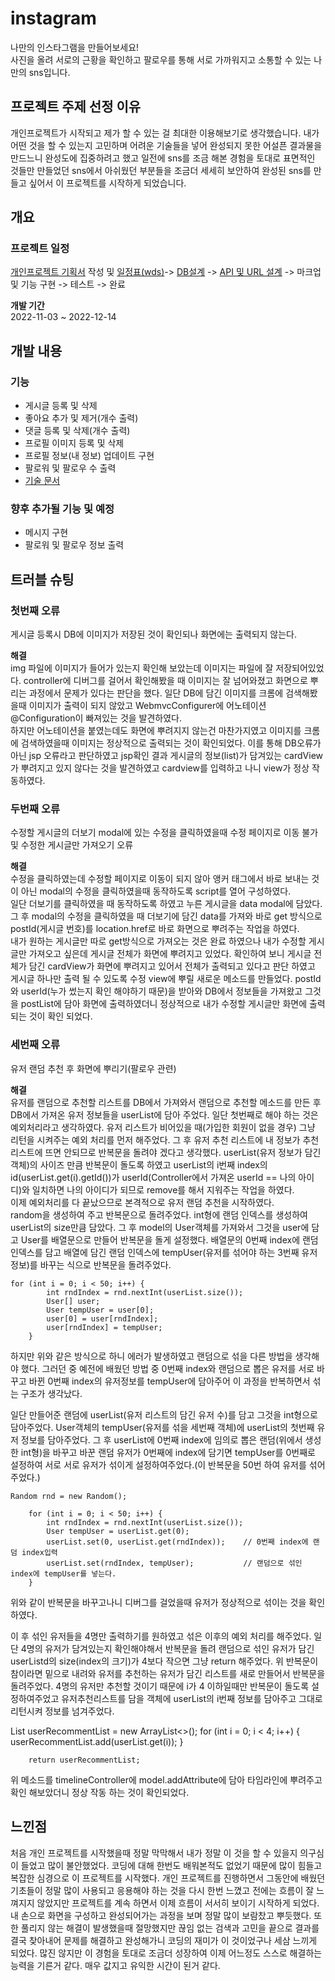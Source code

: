 # instagram
나만의 인스타그램을 만들어보세요!<br>
사진을 올려 서로의 근황을 확인하고 팔로우를 통해 서로 가까워지고 소통할 수 있는 나만의 sns입니다.


## 프로젝트 주제 선정 이유
개인프로젝트가 시작되고 제가 할 수 있는 걸 최대한 이용해보기로 생각했습니다. 내가 어떤 것을 할 수 있는지 고민하며 어려운 기술들을 넣어 완성되지 못한 어설픈 결과물을 만드느니 완성도에 집중하려고 했고 일전에 sns를 조금 해본 경험을 토대로 표면적인 것들만 만들었던 sns에서 아쉬웠던 부분들을 조금더 세세히 보안하여 완성된 sns를 만들고 싶어서 이 프로젝트를 시작하게 되었습니다.


## 개요
### 프로젝트 일정
[개인프로젝트 기획서](https://ovenapp.io/view/a518sWUffUJ0LFCA5UFwKcKceCKJarWT#TUUFX) 작성 및 [일정표(wds)](https://docs.google.com/spreadsheets/d/1nWCcQ2uxeilCxMUCkrlJpY8r_5RhIo2I9wTOAgLvmPc/edit#gid=0)-> [DB설계](https://docs.google.com/spreadsheets/d/1TFikyslZJnriAMZxrpbF8gzqchIujMSILeB3M4-SN40/edit#gid=0) -> [API 및 URL 설계](https://docs.google.com/spreadsheets/d/1LaX4n7nSAR0B9mIBwdZJ_XEVHodPvFcjNHNYxWxjDJU/edit#gid=0) -> 마크업 및 기능 구현 -> 테스트 -> 완료

**개발 기간**<br>
2022-11-03 ~ 2022-12-14

## 개발 내용
### 기능
- 게시글 등록 및 삭제
- 좋아요 추가 및 제거(개수 출력)
- 댓글 등록 및 삭제(개수 출력)
- 프로필 이미지 등록 및 삭제
- 프로필 정보(내 정보) 업데이트 구현
- 팔로워 및 팔로우 수 출력<br>
- [기술 문서](https://www.notion.so/instagram-3c60c7a71b184753befa778f95678c5e)

### 향후 추가될 기능 및 예정
- 메시지 구현
- 팔로워 및 팔로우 정보 출력

## 트러블 슈팅
### 첫번째 오류
게시글 등록시 DB에 이미지가 저장된 것이 확인되나 화면에는 출력되지 않는다.<br>

**해결**<br>
img 파일에 이미지가 들어가 있는지 확인해 보았는데 이미지는 파일에 잘 저장되어있었다. controller에 디버그를 걸어서 확인해봤을 때 이미지는 잘 넘어와졌고 화면으로 뿌리는 과정에서 문제가 있다는 판단을 했다. 일단 DB에 담긴 이미지를 크롬에 검색해봤을때 이미지가 출력이 되지 않았고 WebmvcConfigurer에 어노테이션 @Configuration이 빠져있는 것을 발견하였다.<br>
하지만 어노테이션을 붙였는데도 화면에 뿌려지지 않는건 마찬가지였고 이미지를 크롬에 검색하였을때 이미지는 정상적으로 출력되는 것이 확인되었다. 이를 통해 DB오류가 아닌 jsp 오류라고 판단하였고 jsp확인 결과 게시글의 정보(list)가 담겨있는 cardView가 뿌려지고 있지 않다는 것을 발견하였고 cardview를 입력하고 나니 view가 정상 작동하였다.

### 두번째 오류
수정할 게시글의 더보기 modal에 있는 수정을 클릭하였을때 수정 페이지로 이동 불가 및 수정한 게시글만 가져오기 오류<br>

**해결**<br>
수정을 클릭하였는데 수정할 페이지로 이동이 되지 않아 앵커 태그에서 바로 보내는 것이 아닌 modal의 수정을 클릭하였을때 동작하도록 script를 열어 구성하였다.<br>
일단 더보기를 클릭하였을 때 동작하도록 하였고 누른 게시글을 data modal에 담았다. 그 후 modal의 수정을 클릭하였을 때 더보기에 담긴 data를 가져와 바로 get 방식으로 postId(게시글 번호)를 location.href로 바로 화면으로 뿌려주는 작업을 하였다.<br>
내가 원하는 게시글만 따로 get방식으로 가져오는 것은 완료 하였으나 내가 수정할 게시글만 가져오고 싶은데 게시글 전체가 화면에 뿌려지고 있었다. 확인하여 보니 게시글 전체가 담긴 cardView가 화면에 뿌려지고 있어서 전체가 출력되고 있다고 판단 하였고 게시글 하나만 출력 될 수 있도록 수정 view에 뿌릴 새로운 메소드를 만들었다. postId와 userId(누가 썼는지 확인 해야하기 때문)을 받아와 DB에서 정보들을 가져왔고 그것을 postList에 담아 화면에 출력하였더니 정상적으로 내가 수정할 게시글만 화면에 출력되는 것이 확인 되었다.

### 세번째 오류
유저 랜덤 추천 후 화면에 뿌리기(팔로우 관련)<br>

**해결**<br>
유저를 랜덤으로 추천할 리스트를 DB에서 가져와서 랜덤으로 추천할 메소드를 만든 후 DB에서 가져온 유저 정보들을 userList에 담아 주었다. 일단 첫번째로 해야 하는 것은 예외처리라고 생각하였다. 유저 리스트가 비어있을 때(가입한 회원이 없을 경우) 그냥 리턴을 시켜주는 예외 처리를 먼저 해주었다. 그 후 유저 추천 리스트에 내 정보가 추천 리스트에 뜨면 안되므로 반복문을 돌려야 겠다고 생각했다. userList(유저 정보가 담긴 객체)의 사이즈 만큼 반복문이 돌도록 하였고 userList의 i번째 index의 id(userList.get(i).getId())가 userId(Controller에서 가져온 userId == 나의 아이디)와 일치하면 나의 아이디가 되므로 remove를 해서 지워주는 작업을 하였다.<br>
이제 예외처리를 다 끝났으므로 본격적으로 유저 랜덤 추천을 시작하였다.<br>
random을 생성하여 주고 반복문으로 돌려주었다. int형에 랜덤 인덱스를 생성하여 userList의 size만큼 담았다. 그 후 model의 User객체를 가져와서 그것을 user에 담고 User를 배열문으로 만들어 반복문을 돌게 설정했다. 배열문의 0번째 index에 랜덤 인덱스를 담고 배열에 담긴 랜덤 인덱스에 tempUser(유저를 섞어야 하는 3번째 유저 정보)를 바꾸는 식으로 반복문을 돌려주었다.<br>

    for (int i = 0; i < 50; i++) {
			int rndIndex = rnd.nextInt(userList.size());
			User[] user;
			User tempUser = user[0];
			user[0] = user[rndIndex];
			user[rndIndex] = tempUser;
		}
    
하지만 위와 같은 방식으로 하니 에러가 발생하였고 랜덤으로 섞을 다른 방법을 생각해야 했다. 그러던 중 예전에 배웠던 방법 중 0번째 index와 랜덤으로 뽑은 유저를 서로 바꾸고 바뀐 0번째 index의 유저정보를 tempUser에 담아주어 이 과정을 반복하면서 섞는 구조가 생각났다.<br>

일단 만들어준 랜덤에 userList(유저 리스트의 담긴 유저 수)를 담고 그것을 int형으로 담아주었다. User객체의 tempUser(유저를 섞을 세번째 객체)에 userList의 첫번째 유저 정보를 담아주었다. 그 후 userList에 0번째 index에 임의로 뽑은 랜덤(위에서 생성한 int형)을 바꾸고 바꾼 랜덤 유저가 0번째에 index에 담기면 tempUser를 0번째로 설정하여 서로 서로 유저가 섞이게 설정하여주었다.(이 반복문을 50번 하여 유저를 섞어주었다.)<br>

    Random rnd = new Random();
	
		for (int i = 0; i < 50; i++) {
			int rndIndex = rnd.nextInt(userList.size());
			User tempUser = userList.get(0);
			userList.set(0, userList.get(rndIndex));	// 0번째 index에 랜덤 index입력
			userList.set(rndIndex, tempUser);			// 랜덤으로 섞인 index에 tempUser를 넣는다.
		}

위와 같이 반복문을 바꾸고나니 디버그를 걸었을때 유저가 정상적으로 섞이는 것을 확인하였다.

이 후 섞인 유저들을 4명만 출력하기를 원하였고 섞은 이후의 예외 처리를 해주었다. 일단 4명의 유저가 담겨있는지 확인해야해서 반복문을 돌려 랜덤으로 섞인 유저가 담긴 userListd의 size(index의 크기)가 4보다 작으면 그냥 return 해주었다. 위 반복문이 참이라면 밑으로 내려와 유저를 추천하는 유저가 담긴 리스트를 새로 만들어서 반복문을 돌려주었다. 4명의 유저만 추천할 것이기 때문에 i가 4 이하일때만 반복문이 돌도록 설정하여주었고 유저추천리스트를 담을 객체에 userList의 i번째 정보를 담아주고 그대로 리턴시켜 정보를 넘겨주었다.<br>

List<User> userRecommentList = new ArrayList<>();
		for (int i = 0; i < 4; i++) {
			userRecommentList.add(userList.get(i));
		}
			
		return userRecommentList;

위 메소드를 timelineController에 model.addAttribute에 담아 타임라인에 뿌려주고 확인 해보았더니 정상 작동 하는 것이 확인되었다.

## 느낀점
처음 개인 프로젝트를 시작했을때 정말 막막해서 내가 정말 이 것을 할 수 있을지 의구심이 들었고 많이 불안했었다. 코딩에 대해 한번도 배워본적도 없었기 때문에 많이 힘들고 복잡한 심경으로 이 프로젝트를 시작했다. 개인 프로젝트를 진행하면서 그동안에 배웠던 기초들이 정말 많이 사용되고 응용해야 하는 것을 다시 한번 느꼈고 전에는 흐름이 잘 느껴지지 않았지만 프로젝트를 계속 하면서 이제 흐름이 서서히 보이기 시작하게 되었다. 내 손으로 화면을 구성하고 완성되어가는 과정을 보며 정말 많이 보람찼고 뿌듯했다. 또한 풀리지 않는 해결이 발생했을때 절망했지만 끊임 없는 검색과 고민을 끝으로 결과를 결국 찾아내어 문제를 해결하고 완성해가니 코딩의 재미가 이 것이었구나 세삼 느끼게 되었다. 많진 않지만 이 경험을 토대로 조금더 성장하여 이제 어느정도 스스로 해결하는 능력을 기른거 같다. 매우 값지고 유익한 시간이 된거 같다.
